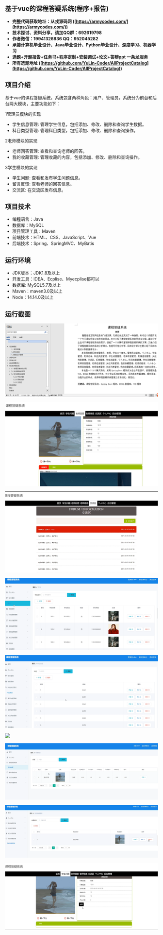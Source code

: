 ## 基于vue的课程答疑系统(程序+报告)

- <b>完整代码获取地址：从戎源码网 ([https://armycodes.com/](https://armycodes.com/))</b>
- <b>技术探讨、资料分享，请加QQ群：692619798</b> 
- <b>作者微信：19941326836  QQ：952045282</b> 
- <b>承接计算机毕业设计、Java毕业设计、Python毕业设计、深度学习、机器学习</b>
- <b>选题+开题报告+任务书+程序定制+安装调试+论文+答辩ppt 一条龙服务</b>
- <b>所有选题地址 ([https://github.com/YuLin-Coder/AllProjectCatalog](https://github.com/YuLin-Coder/AllProjectCatalog)) </b>

## 项目介绍
基于vue的课程答疑系统，系统包含两种角色：用户、管理员，系统分为前台和后台两大模块，主要功能如下：

1管理员模块的实现
- 学生信息管理: 管理学生信息，包括添加、修改、删除和查询学生数据。
- 科目类型管理: 管理科目类型，包括添加、修改、删除和查询操作。

2老师模块的实现
- 老师回答管理: 查看和查询老师的回答。
- 我的收藏管理: 管理收藏的内容，包括添加、修改、删除和查询操作。

3学生模块的实现
- 学生问题: 查看和发布学生问题信息。
- 留言反馈: 查看老师的回答信息。
- 交流区: 在交流区发布信息。

## 项目技术
- 编程语言：Java
- 数据库：MySQL
- 项目管理工具：Maven
- 前端技术：HTML、CSS、JavaScript、Vue
- 后端技术：Spring、SpringMVC、MyBatis

## 运行环境
- JDK版本：JDK1.8及以上
- 开发工具：IDEA、Ecplise、Myecplise都可以
- 数据库: MySQL5.7及以上
- Maven：maven3.0及以上
- Node：14.14.0及以上

## 运行截图
![](screenshot/1.png)

![](screenshot/2.png)

![](screenshot/3.png)

![](screenshot/4.png)

![](screenshot/5.png)

![](screenshot/6.png)

![](screenshot/7.png)

![](screenshot/8.png)

![](screenshot/9.png)
